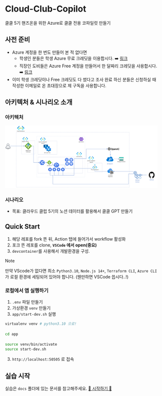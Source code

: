 # Cloud-Club-Copilot

클클 5기 핸즈온을 위한 Azure로 클클 전용 코파일럿 만들기

## 사전 준비

- Azure 계정을 한 번도 만들어 본 적 없다면
  - 학생인 분들은 학생 Azure 무료 크레딧을 이용합시다.
  ➡️ [링크](https://azure.microsoft.com/ko-kr/free/students/) 
  - 직장인 도비들은 Azure Free 계정을 만들어서 한 달짜리 크레딧을 사용합시다. 
  ➡️ [링크](https://azure.microsoft.com/ko-kr/free/)
- 이미 학생 크레딧이나 Free 크레딧도 다 썼다고 조사 완료 하신 분들은 신청하실 때 작성한 이메일로 온 초대장으로 제 구독을 사용합니다.

## 아키텍처 & 시나리오 소개

### 아키텍처

![Architecture](docs/images/archi-real.png)

### 시나리오

- 목표: 클라우드 클럽 5기의 노션 데이터를 활용해서 클클 GPT 만들기

## Quick Start

1. 해당 레포를 fork 뜬 뒤, Action 탭에 들어가서 workflow 활성화
2. 포크 뜬 레포를 clone, **`VSCode` 에서 open(중요)**
3. `devcontainer`를 사용해서 개발환경을 구성.

> [!note]
> 만약 VScode가 없다면 최소 `Python3.10`, `Node.js 14+`, `Terraform CLI`, `Azure CLI`가 로컬 환경에 세팅되어 있어야 합니다. (웬만하면 VSCode 씁시다..!)

### 로컬에서 앱 실행하기

1. `.env` 파일 만들기
2. 가상환경 `venv` 만들기
3. `app/start-dev.sh` 실행

  ```bash
  virtualenv venv # python3.10 으로!

  cd app

  source venv/bin/activate
  source start-dev.sh
  ```

3. `http://localhost:50505` 로 접속

## 실습 시작

실습은 `docs` 폴더에 있는 문서를 참고해주세요.
[🚀 시작하기 🚀](docs/01-intro.md)
